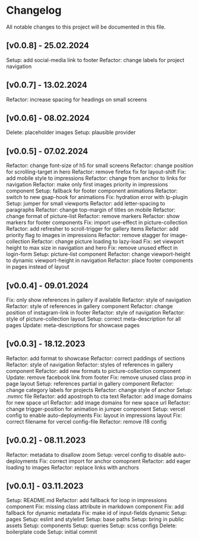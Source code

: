 # Changelog

All notable changes to this project will be documented in this file.

## [v0.0.8] - 25.02.2024
Setup: add social-media link to footer
Refactor: change labels for project navigation

## [v0.0.7] - 13.02.2024

Refactor: increase spacing for headings on small screens

## [v0.0.6] - 08.02.2024

Delete: placeholder images
Setup: plausible provider

## [v0.0.5] - 07.02.2024

Refactor: change font-size of h5 for small screens
Refactor: change position for scrolling-target in hero
Refactor: remove firefox fix for layout-shift
Fix: add mobile style to impressions
Refactor: change from anchor to links for navigation
Refactor: make only first images priority in impressions component
Setup: fallback for footer component animations
Refactor: switch to new gsap-hook for animations
Fix: hydration error with lp-plugin
Setup: jumper for small viewports
Refactor: add letter-spacing to paragraphs
Refactor: change top-margin of titles on mobile
Refactor: change format of picture-list
Refactor: remove markers
Refactor: show markers for footer components
Fix: import use-effect in picture-collection
Refactor: add refresher to scroll-trigger for gallery items
Refactor: add priority flag to images in impressions
Refactor: remove stagger for image-collection
Refactor: change picture loading to lazy-load
Fix: set viewport height to max size in navigation and hero
Fix: remove unused effect in login-form
Setup: picture-list component
Refactor: change viewport-height to dynamic viewport-height in navigation
Refactor: place footer components in pages instead of layout

## [v0.0.4] - 09.01.2024

Fix: only show references in gallery if available
Refactor: style of navigation
Refactor: style of references in gallery component
Refactor: change position of instagram-link in footer
Refactor: style of navigation
Refactor: style of picture-collection layout
Setup: correct meta-description for all pages
Update: meta-descriptions for showcase pages

## [v0.0.3] - 18.12.2023

Refactor: add format to showcase
Refactor: correct paddings of sections
Refactor: style of navigation
Refactor: styles of references in gallery component
Refactor: add new formats to picture-collection component
Update: remove facebook link from footer
Fix: remove unused class prop in page layout
Setup: references partial in gallery component
Refactor: change category labels for projects
Refactor: change style of anchor
Setup: .nvmrc file
Refactor: add apostroph to cta text
Refactor: add image domains for new space url
Refactor: add image domains for new space url
Refactor: change trigger-position for animation in jumper component
Setup: vercel config to enable auto-deployments
Fix: layout in impressions layout
Fix: correct filename for vercel config-file
Refactor: remove i18 config

## [v0.0.2] - 08.11.2023

Refactor: metadata to disallow zoom
Setup: vercel config to disable auto-deployments
Fix: correct import for anchor comopnent
Refactor: add eager loading to images
Refactor: replace links with anchors

## [v0.0.1] - 03.11.2023

Setup: README.md
Refactor: add fallback for loop in impressions component
Fix: missing class attribute in markdown component
Fix: add fallback for dynamic metadata
Fix: make id of input-fields dynamic
Setup: pages
Setup: eslint and stylelint
Setup: base paths
Setup: bring in public assets
Setup: components
Setup: queries
Setup: scss configs
Delete: boilerplate code
Setup: initial commit
